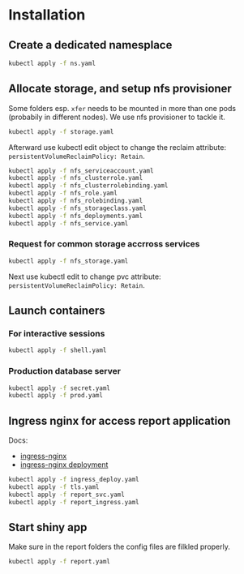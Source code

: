 # Installation

## Create a dedicated namesplace

```bash
kubectl apply -f ns.yaml
```

## Allocate storage, and setup nfs provisioner

Some folders esp. `xfer` needs to be mounted in more than one pods (probabily in different nodes). We use nfs provisioner to tackle it.

```bash
kubectl apply -f storage.yaml
```

Afterward use kubectl edit object to change the reclaim attribute: `persistentVolumeReclaimPolicy: Retain`.

```bash
kubectl apply -f nfs_serviceaccount.yaml
kubectl apply -f nfs_clusterrole.yaml
kubectl apply -f nfs_clusterrolebinding.yaml
kubectl apply -f nfs_role.yaml
kubectl apply -f nfs_rolebinding.yaml
kubectl apply -f nfs_storageclass.yaml
kubectl apply -f nfs_deployments.yaml
kubectl apply -f nfs_service.yaml
```

### Request for common storage accrross services

```bash
kubectl apply -f nfs_storage.yaml
```
Next use kubectl edit to change pvc attribute: `persistentVolumeReclaimPolicy: Retain`.

## Launch containers

### For interactive sessions

```bash
kubectl apply -f shell.yaml
```

### Production database server

```bash
kubectl apply -f secret.yaml
kubectl apply -f prod.yaml
```

## Ingress nginx for access report application

Docs:
* [ingress-nginx](https://kubernetes.github.io/ingress-nginx/deploy/)
* [ingress-nginx deployment](https://raw.githubusercontent.com/kubernetes/ingress-nginx/controller-v1.7.0/deploy/static/provider/cloud/deploy.yaml)

```bash
kubectl apply -f ingress_deploy.yaml
kubectl apply -f tls.yaml
kubectl apply -f report_svc.yaml
kubectl apply -f report_ingress.yaml
```

## Start shiny app

Make sure in the report folders the config files are filkled properly.

```bash
kubectl apply -f report.yaml
```
